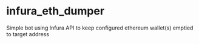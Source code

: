 # infura_eth_dumper
Simple bot using Infura API to keep configured ethereum wallet(s) emptied to target address

